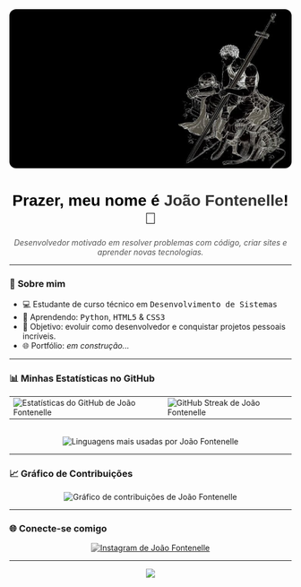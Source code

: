 <img src="assets/wallpaper.jpeg" style="max-width:100%; border-radius:12px;" />

<h1 align="center" style="font-family:Verdana, sans-serif; font-weight:bold; color:#000000;">
  Prazer, meu nome é <span style="color:#333333;">João Fontenelle</span>! 👋
</h1>

<p align="center">
  <i style="color: #555;">Desenvolvedor motivado em resolver problemas com código, criar sites e aprender novas tecnologias.</i>
</p>

---

### 🚀 <strong>Sobre mim</strong>

- 💻 Estudante de curso técnico em <kbd>Desenvolvimento de Sistemas</kbd>
- 🧠 Aprendendo: <kbd>Python</kbd>, <kbd>HTML5</kbd> & <kbd>CSS3</kbd>
- 🎯 Objetivo: evoluir como desenvolvedor e conquistar projetos pessoais incríveis.
- 🌐 Portfólio: <i>em construção...</i>

---

### 📊 <strong>Minhas Estatísticas no GitHub</strong>

<div align="center">

<table>
  <tr>
    <td>
      <img src="https://github-readme-stats.vercel.app/api?username=joaoofontenelle&show_icons=true&theme=graywhite&locale=pt-br&hide_border=true&border_radius=12" alt="Estatísticas do GitHub de João Fontenelle" />
    </td>
    <td>
      <img src="https://streak-stats.demolab.com?user=joaoofontenelle&theme=graywhite&locale=pt_BR&hide_border=true&border_radius=12" alt="GitHub Streak de João Fontenelle" />
    </td>
  </tr>
</table>

<br>

<img src="https://github-readme-stats.vercel.app/api/top-langs/?username=joaoofontenelle&layout=compact&theme=graywhite&locale=pt-br&hide_border=true&border_radius=12" alt="Linguagens mais usadas por João Fontenelle" />

</div>

---

### 📈 <strong>Gráfico de Contribuições</strong>

<div align="center">

<img src="https://github-readme-activity-graph.vercel.app/graph?username=joaoofontenelle&theme=graywhite&hide_border=true&radius=12&locale=pt-br" alt="Gráfico de contribuições de João Fontenelle" />

</div>

---

### 🌐 <strong>Conecte-se comigo</strong>

<p align="center">
  <a href="https://www.instagram.com/jooaofontenelle/" target="_blank" rel="noreferrer">
    <img src="https://raw.githubusercontent.com/maurodesouza/profile-readme-generator/master/src/assets/icons/social/instagram/default.svg" width="52" height="40" alt="Instagram de João Fontenelle" style="filter: grayscale(100%);" />
  </a>
</p>

---

<p align="center">
  <img src="https://capsule-render.vercel.app/api?type=waving&color=0:000000,100:555555&height=100&section=footer"/>
</p>